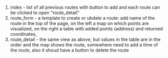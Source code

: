 1. index - list of all previous routes with button to add and each route can be clicked to open "route_detail"
2. route_form - a template to create or ubdate a route: add name of the route in the top of the page, on the left a map on which points are visualized, on the right a table with added points (address) and returned coordinates,
3. route_detail - the same view as above, but values in the table are in the order and the map shows the route, somewhere need to add a time of the route, also it shoud have a button to delete the route
